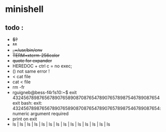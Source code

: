 # minishell

## todo :

- ~~$?~~
- ~~**~~
- ~~_=/usr/bin/env~~
- ~~TERM=xterm-256color~~
- ~~quote for expander~~
- HEREDOC + ctrl c = no exec;
- () not same error !
- < cat file
- cat < file
- rm -fr
- rguigneb@bess-f4r1s10:~$ exit 43245678987656789076589087087654789076578987546789087654
exit
bash: exit: 43245678987656789076589087087654789076578987546789087654: numeric argument required
- print on exit
-  ls | ls | ls | ls | ls | ls | ls | ls | ls | ls | ls | ls | ls | ls
